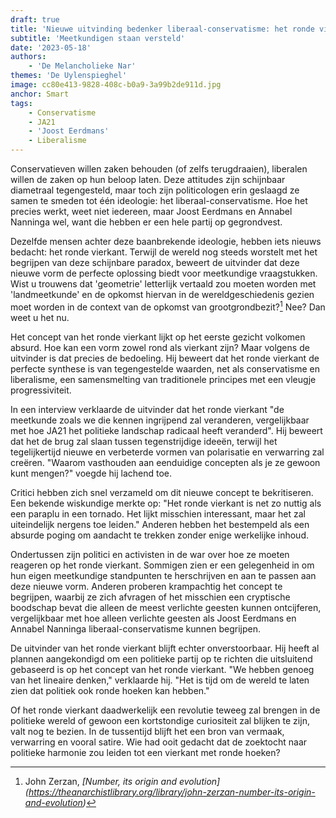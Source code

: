 ```yaml
---
draft: true
title: 'Nieuwe uitvinding bedenker liberaal-conservatisme: het ronde vierkant'
subtitle: 'Meetkundigen staan versteld'
date: '2023-05-18'
authors:
    - 'De Melancholieke Nar'
themes: 'De Uylenspieghel'
image: cc80e413-9828-408c-b0a9-3a99b2de911d.jpg
anchor: Smart
tags:
    - Conservatisme
    - JA21
    - 'Joost Eerdmans'
    - Liberalisme
---
```


Conservatieven willen zaken behouden (of zelfs terugdraaien), liberalen willen de zaken op hun beloop laten. Deze attitudes zijn schijnbaar diametraal tegengesteld, maar toch zijn politicologen erin geslaagd ze samen te smeden tot één ideologie: het liberaal-conservatisme. Hoe het precies werkt, weet niet iedereen, maar Joost Eerdmans en Annabel Nanninga wel, want die hebben er een hele partij op gegrondvest.

Dezelfde mensen achter deze baanbrekende ideologie, hebben iets nieuws bedacht: het ronde vierkant. Terwijl de wereld nog steeds worstelt met het begrijpen van deze schijnbare paradox, beweert de uitvinder dat deze nieuwe vorm de perfecte oplossing biedt voor meetkundige vraagstukken. Wist u trouwens dat 'geometrie' letterlijk vertaald zou moeten worden met 'landmeetkunde' en de opkomst hiervan in de wereldgeschiedenis gezien moet worden in de context van de opkomst van grootgrondbezit?[^1] Nee? Dan weet u het nu.

Het concept van het ronde vierkant lijkt op het eerste gezicht volkomen absurd. Hoe kan een vorm zowel rond als vierkant zijn? Maar volgens de uitvinder is dat precies de bedoeling. Hij beweert dat het ronde vierkant de perfecte synthese is van tegengestelde waarden, net als conservatisme en liberalisme, een samensmelting van traditionele principes met een vleugje progressiviteit.

In een interview verklaarde de uitvinder dat het ronde vierkant "de meetkunde zoals we die kennen ingrijpend zal veranderen, vergelijkbaar met hoe JA21 het politieke landschap radicaal heeft veranderd". Hij beweert dat het de brug zal slaan tussen tegenstrijdige ideeën, terwijl het tegelijkertijd nieuwe en verbeterde vormen van polarisatie en verwarring zal creëren. "Waarom vasthouden aan eenduidige concepten als je ze gewoon kunt mengen?" voegde hij lachend toe.

Critici hebben zich snel verzameld om dit nieuwe concept te bekritiseren. Een bekende wiskundige merkte op: "Het ronde vierkant is net zo nuttig als een paraplu in een tornado. Het lijkt misschien interessant, maar het zal uiteindelijk nergens toe leiden." Anderen hebben het bestempeld als een absurde poging om aandacht te trekken zonder enige werkelijke inhoud.

Ondertussen zijn politici en activisten in de war over hoe ze moeten reageren op het ronde vierkant. Sommigen zien er een gelegenheid in om hun eigen meetkundige standpunten te herschrijven en aan te passen aan deze nieuwe vorm. Anderen proberen krampachtig het concept te begrijpen, waarbij ze zich afvragen of het misschien een cryptische boodschap bevat die alleen de meest verlichte geesten kunnen ontcijferen, vergelijkbaar met hoe alleen verlichte geesten als Joost Eerdmans en Annabel Nanninga liberaal-conservatisme kunnen begrijpen.

De uitvinder van het ronde vierkant blijft echter onverstoorbaar. Hij heeft al plannen aangekondigd om een politieke partij op te richten die uitsluitend gebaseerd is op het concept van het ronde vierkant. "We hebben genoeg van het lineaire denken," verklaarde hij. "Het is tijd om de wereld te laten zien dat politiek ook ronde hoeken kan hebben."

Of het ronde vierkant daadwerkelijk een revolutie teweeg zal brengen in de politieke wereld of gewoon een kortstondige curiositeit zal blijken te zijn, valt nog te bezien. In de tussentijd blijft het een bron van vermaak, verwarring en vooral satire. Wie had ooit gedacht dat de zoektocht naar politieke harmonie zou leiden tot een vierkant met ronde hoeken?

[^1]: John Zerzan, _[Number, its origin and evolution] (https://theanarchistlibrary.org/library/john-zerzan-number-its-origin-and-evolution)_
